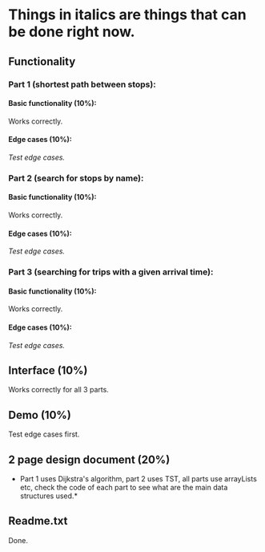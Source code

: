 # Things in italics are things that can be done right now.
## Functionality
### Part 1 (shortest path between stops):
#### Basic functionality (10%):
Works correctly.
#### Edge cases (10%):
*Test edge cases.*

### Part 2 (search for stops by name):
#### Basic functionality (10%):
Works correctly.
#### Edge cases (10%):
*Test edge cases.*


### Part 3 (searching for trips with a given arrival time):
#### Basic functionality (10%):
Works correctly.
#### Edge cases (10%):
*Test edge cases.*


## Interface (10%)
Works correctly for all 3 parts.

## Demo (10%)
Test edge cases first.

## 2 page design document (20%)
* Part 1 uses Dijkstra's algorithm, part 2 uses TST, all parts use arrayLists etc, check the code of each part to see what are the main data structures used.*

## Readme.txt
Done.
